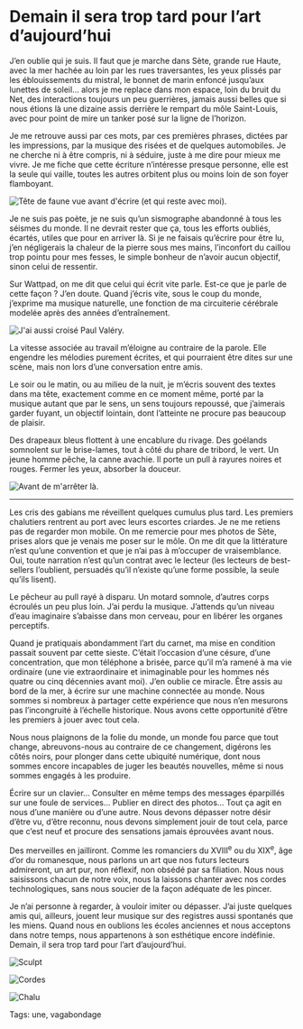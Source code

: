 # Demain il sera trop tard pour l’art d’aujourd’hui

J’en oublie qui je suis. Il faut que je marche dans Sète, grande rue Haute, avec la mer hachée au loin par les rues traversantes, les yeux plissés par les éblouissements du mistral, le bonnet de marin enfoncé jusqu’aux lunettes de soleil… alors je me replace dans mon espace, loin du bruit du Net, des interactions toujours un peu guerrières, jamais aussi belles que si nous étions là une dizaine assis derrière le rempart du môle Saint-Louis, avec pour point de mire un tanker posé sur la ligne de l’horizon.<span id="more-43497"></span>

Je me retrouve aussi par ces mots, par ces premières phrases, dictées par les impressions, par la musique des risées et de quelques automobiles. Je ne cherche ni à être compris, ni à séduire, juste à me dire pour mieux me vivre. Je me fiche que cette écriture n’intéresse presque personne, elle est la seule qui vaille, toutes les autres orbitent plus ou moins loin de son foyer flamboyant.

![Tête de faune vue avant d'écrire (et qui reste avec moi).](https://tcrouzet.comhttps://tcrouzet.com/images_tc/2016/02/tete.jpg)

Je ne suis pas poète, je ne suis qu’un sismographe abandonné à tous les séismes du monde. Il ne devrait rester que ça, tous les efforts oubliés, écartés, utiles que pour en arriver là. Si je ne faisais qu’écrire pour être lu, j’en négligerais la chaleur de la pierre sous mes mains, l’inconfort du caillou trop pointu pour mes fesses, le simple bonheur de n’avoir aucun objectif, sinon celui de ressentir.

Sur Wattpad, on me dit que celui qui écrit vite parle. Est-ce que je parle de cette façon ? J’en doute. Quand j’écris vite, sous le coup du monde, j’exprime ma musique naturelle, une fonction de ma circuiterie cérébrale modelée après des années d’entraînement.

![J'ai aussi croisé Paul Valéry.](http://tcrouzet.comhttps://tcrouzet.com/images_tc/2016/02/marin.jpg)

La vitesse associée au travail m’éloigne au contraire de la parole. Elle engendre les mélodies purement écrites, et qui pourraient être dites sur une scène, mais non lors d’une conversation entre amis.

Le soir ou le matin, ou au milieu de la nuit, je m’écris souvent des textes dans ma tête, exactement comme en ce moment même, porté par la musique autant que par le sens, un sens toujours repoussé, que j’aimerais garder fuyant, un objectif lointain, dont l’atteinte ne procure pas beaucoup de plaisir.

Des drapeaux bleus flottent à une encablure du rivage. Des goélands somnolent sur le brise-lames, tout à côté du phare de tribord, le vert. Un jeune homme pêche, la canne avachie. Il porte un pull à rayures noires et rouges. Fermer les yeux, absorber la douceur.

![Avant de m'arrêter là.](http://tcrouzet.comhttps://tcrouzet.com/images_tc/2016/02/mer.jpg)

---

Les cris des gabians me réveillent quelques cumulus plus tard. Les premiers chalutiers rentrent au port avec leurs escortes criardes. Je ne me retiens pas de regarder mon mobile. On me remercie pour mes photos de Sète, prises alors que je venais me poser sur le môle. On me dit que la littérature n’est qu’une convention et que je n’ai pas à m’occuper de vraisemblance. Oui, toute narration n’est qu’un contrat avec le lecteur (les lecteurs de best-sellers l’oublient, persuadés qu’il n’existe qu’une forme possible, la seule qu’ils lisent).

Le pêcheur au pull rayé à disparu. Un motard somnole, d’autres corps écroulés un peu plus loin. J’ai perdu la musique. J’attends qu’un niveau d’eau imaginaire s’abaisse dans mon cerveau, pour en libérer les organes perceptifs.

Quand je pratiquais abondamment l’art du carnet, ma mise en condition passait souvent par cette sieste. C’était l’occasion d’une césure, d’une concentration, que mon téléphone a brisée, parce qu’il m’a ramené à ma vie ordinaire (une vie extraordinaire et inimaginable pour les hommes nés quatre ou cinq décennies avant moi). J’en oublie ce miracle. Être assis au bord de la mer, à écrire sur une machine connectée au monde. Nous sommes si nombreux à partager cette expérience que nous n’en mesurons pas l’incongruité à l’échelle historique. Nous avons cette opportunité d’être les premiers à jouer avec tout cela.

Nous nous plaignons de la folie du monde, un monde fou parce que tout change, abreuvons-nous au contraire de ce changement, digérons les côtés noirs, pour plonger dans cette ubiquité numérique, dont nous sommes encore incapables de juger les beautés nouvelles, même si nous sommes engagés à les produire.

Écrire sur un clavier… Consulter en même temps des messages éparpillés sur une foule de services… Publier en direct des photos… Tout ça agit en nous d’une manière ou d’une autre. Nous devons dépasser notre désir d’être vu, d’être reconnu, nous devons simplement jouir de tout cela, parce que c’est neuf et procure des sensations jamais éprouvées avant nous.

Des merveilles en jailliront. Comme les romanciers du XVIII<sup>e</sup> ou du XIX<sup>e</sup>, âge d’or du romanesque, nous parlons un art que nos futurs lecteurs admireront, un art pur, non réflexif, non obsédé par sa filiation. Nous nous saisissons chacun de notre voix, nous la laissons chanter avec nos cordes technologiques, sans nous soucier de la façon adéquate de les pincer.

Je n’ai personne à regarder, à vouloir imiter ou dépasser. J’ai juste quelques amis qui, ailleurs, jouent leur musique sur des registres aussi spontanés que les miens. Quand nous en oublions les écoles anciennes et nous acceptons dans notre temps, nous appartenons à son esthétique encore indéfinie. Demain, il sera trop tard pour l’art d’aujourd’hui.

![Sculpt](http://tcrouzet.comhttps://tcrouzet.com/images_tc/2016/02/sculpture.jpg)

![Cordes](http://tcrouzet.comhttps://tcrouzet.com/images_tc/2016/02/IMG_4394.jpg)

![Chalu](http://tcrouzet.comhttps://tcrouzet.com/images_tc/2016/02/IMG_4396.jpg)



Tags: une, vagabondage